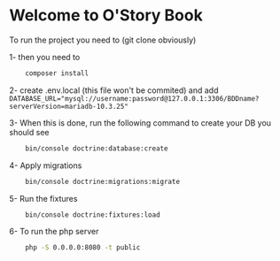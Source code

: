 # Welcome to O'Story Book

To run the project you need to (git clone obviously)

1- then you need to

```bash
    composer install
```

2- create .env.local (this file won't be commited)
    and add `DATABASE_URL="mysql://username:password@127.0.0.1:3306/BDDname?serverVersion=mariadb-10.3.25"`

3- When this is done, run the following command to create your DB
you should see 

```bash
    bin/console doctrine:database:create
```

4- Apply migrations

```bash
    bin/console doctrine:migrations:migrate
```

5- Run the fixtures

```bash
    bin/console doctrine:fixtures:load
```

6- To run the php server 

```bash
    php -S 0.0.0.0:8080 -t public
```
